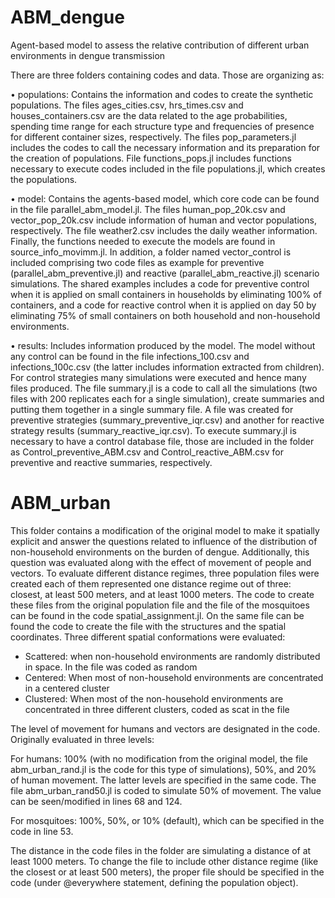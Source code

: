 # ABM_dengue
Agent-based model to assess the relative contribution of different urban environments in dengue transmission

There are three folders containing codes and data. Those are organizing as:

•	populations: 
Contains the information and codes to create the synthetic populations. The files ages_cities.csv, hrs_times.csv and houses_containers.csv are the data related to the age probabilities, spending time range for each structure type and frequencies of presence for different container sizes, respectively. The files pop_parameters.jl includes the codes to call the necessary information and its preparation for the creation of populations. File functions_pops.jl includes functions necessary to execute codes included in the file populations.jl, which creates the populations.

•	model: 
Contains the agents-based model, which core code can be found in the file parallel_abm_model.jl. The files human_pop_20k.csv and vector_pop_20k.csv include information of human and vector populations, respectively. The file weather2.csv includes the daily weather information. Finally, the functions needed to execute the models are found in source_info_movimm.jl.
In addition, a folder named vector_control is included comprising two code files as example for preventive (parallel_abm_preventive.jl) and reactive (parallel_abm_reactive.jl) scenario simulations. The shared examples includes a code for preventive control when it is applied on small containers in households by eliminating 100% of containers, and a code for reactive control when it is applied on day 50 by eliminating 75% of small containers on both household and non-household environments.

•	results: 
Includes information produced by the model. The model without any control can be found in the file infections_100.csv and infections_100c.csv (the latter includes information extracted from children). For control strategies many simulations were executed and hence many files produced. The file summary.jl is a code to call all the simulations (two files with 200 replicates each for a single simulation), create summaries and putting them together in a single summary file. A file was created for preventive strategies (summary_preventive_iqr.csv) and another for reactive strategy results (summary_reactive_iqr.csv). To execute summary.jl is necessary to have a control database file, those are included in the folder as Control_preventive_ABM.csv and Control_reactive_ABM.csv for preventive and reactive summaries, respectively.

# ABM_urban
This folder contains a modification of the original model to make it spatially explicit and answer the questions related to influence of the distribution of non-household environments on the burden of dengue. Additionally, this question was evaluated along with the effect of movement of people and vectors.
To evaluate different distance regimes, three population files were created each of them represented one distance regime out of three: closest, at least 500 meters, and at least 1000 meters. The code to create these files from the original population file and the file of the mosquitoes can be found in the code spatial_assignment.jl. On the same file can be found the code to create the file with the structures and the spatial coordinates. Three different spatial conformations were evaluated: 
* Scattered: when non-household environments are randomly distributed in space. In the file was coded as random 
* Centered: When most of non-household environments are concentrated in a centered cluster
* Clustered: When most of the non-household environments are concentrated in three different clusters, coded as scat in the file

The level of movement for humans and vectors are designated in the code. Originally evaluated in three levels:

For humans: 100% (with no modification from the original model, the file abm_urban_rand.jl is the code for this type of simulations), 50%, and 20% of human movement. The latter levels are specified in the same code. The file abm_urban_rand50.jl is coded to simulate 50% of movement. The value can be seen/modified in lines 68 and 124.

For mosquitoes: 100%, 50%, or 10% (default), which can be specified in the code in line 53.

The distance in the code files in the folder are simulating a distance of at least 1000 meters. To change the file to include other distance regime (like the closest or at least 500 meters), the proper file should be specified in the code (under @everywhere statement, defining the population object).
